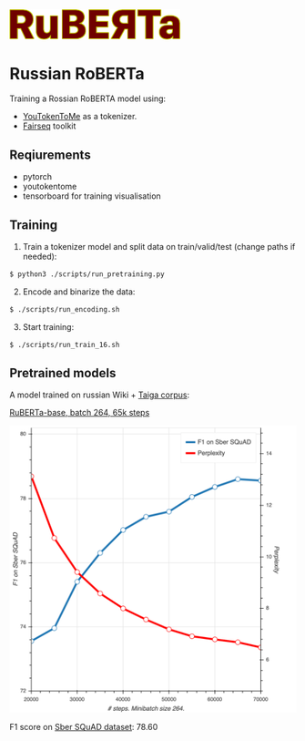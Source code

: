 <img src="https://github.com/vlarine/ruberta/blob/master/img/ruberta.png" width="300px" />

# Russian RoBERTa

Training a Rossian RoBERTA model using:
* [YouTokenToMe](https://github.com/VKCOM/YouTokenToMe) as a tokenizer.
* [Fairseq](https://github.com/pytorch/fairseq) toolkit

## Reqiurements

* pytorch
* youtokentome
* tensorboard for training visualisation

## Training

1. Train a tokenizer model and split data on train/valid/test (change paths if needed):

```bash
$ python3 ./scripts/run_pretraining.py
```

2. Encode and binarize the data:

```bash
$ ./scripts/run_encoding.sh
```

3. Start training:

```bash
$ ./scripts/run_train_16.sh
```

## Pretrained models

A model trained on russian Wiki + [Taiga corpus](https://tatianashavrina.github.io/taiga_site/):

[RuBERTa-base, batch 264, 65k steps](https://drive.google.com/open?id=1WYpuSCL8oEtW65HIN1izsN_cR5Mizqmd)

<img src="https://github.com/vlarine/ruberta/blob/master/img/train_curve.png" width="600px" />

F1 score on [Sber SQuAD dataset](https://github.com/vlarine/transformers-ru): 78.60


